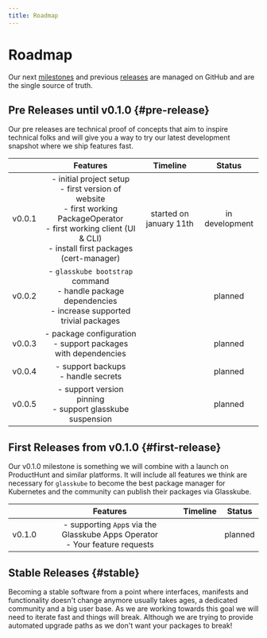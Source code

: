 ```yaml
---
title: Roadmap
---
```


# Roadmap

Our next [milestones](https://github.com/glasskube/glasskube/milestones) and previous [releases](https://github.com/glasskube/glasskube/releases) are managed on GitHub and are the single source of truth.

## Pre Releases until v0.1.0 {#pre-release}

Our pre releases are technical proof of concepts that aim to inspire technical folks and will give you a way to try our latest development snapshot where we ship features fast.

| 	        |                                           Features                                                                                 	                                           |     Timeline        	     |   Status     	   |
|----------|:------------------------------------------------------------------------------------------------------------------------------------------------------------------------------:|:-------------------------:|:----------------:|
| v0.0.1 	 | - initial project setup<br/>- first version of website<br/>- first working PackageOperator<br/>- first working client (UI & CLI)<br/>- install first packages (cert-manager) 	 | started on january 11th 	 | in development 	 |
| v0.0.2 	 |                  - `glasskube bootstrap` command<br/>- handle package dependencies<br/>- increase supported trivial packages                                	                  |             	             |   planned    	   |
| v0.0.3 	 |                             - package configuration<br/>- support packages with dependencies                                                     	                             |             	             |   planned    	   |
| v0.0.4 	 |                                   - support backups<br/>- handle secrets                                                                  	                                    |             	             |   planned    	   |
| v0.0.5 	 |                              - support version pinning<br/>- support glasskube suspension                                                       	                              |             	             |   planned    	   |

## First Releases from v0.1.0 {#first-release}

Our v0.1.0 milestone is something we will combine with a launch on ProductHunt and similar platforms.
It will include all features we think are necessary for `glasskube` to become the best package manager for Kubernetes and the community can publish their packages via Glasskube.

| 	        |                   Features                                    	                   | Timeline 	 |   Status 	   |
|----------|:---------------------------------------------------------------------------------:|:----------:|:------------:|
| v0.1.0 	 | - supporting `App`s via the Glasskube Apps Operator<br/>- Your feature requests 	 |     	      | planned    	 |

## Stable Releases {#stable}

Becoming a stable software from a point where interfaces, manifests and functionality doesn't change anymore usually takes ages, a dedicated community and a big user base.
As we are working towards this goal we will need to iterate fast and things will break.
Although we are trying to provide automated upgrade paths as we don't want your packages to break!
